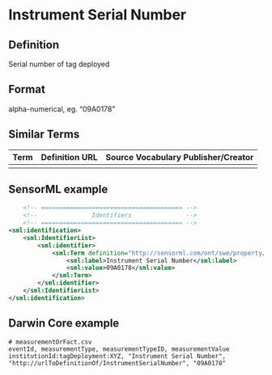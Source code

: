 # Instrument Serial Number

## Definition 
Serial number of tag deployed 

## Format
 alpha-numerical, eg. “09A0178”

## Similar Terms 
|Term|Definition URL|Source Vocabulary Publisher/Creator|
|----|----------|-----------------|
||||

## SensorML example
```xml
    <!-- ======================================= -->
    <!--               Identifiers               -->
    <!-- ======================================= -->
<sml:identification>
    <sml:IdentifierList>
		<sml:identifier>
            <sml:Term definition="http://sensorml.com/ont/swe/property/SerialNumber">
                <sml:label>Instrument Serial Number</sml:label>
                <sml:value>09A0178</sml:value>
            </sml:Term>
		</sml:identifier>
	</sml:IdentifierList>
</sml:identification>
```
## Darwin Core example
```csv
# measurementOrFact.csv
eventId, measurementType, measurementTypeID, measurementValue
institutionId:tagDeployment:XYZ, "Instrument Serial Number", "http://urlToDefinitionOf/InstrumentSerialNumber", "09A0178"
```